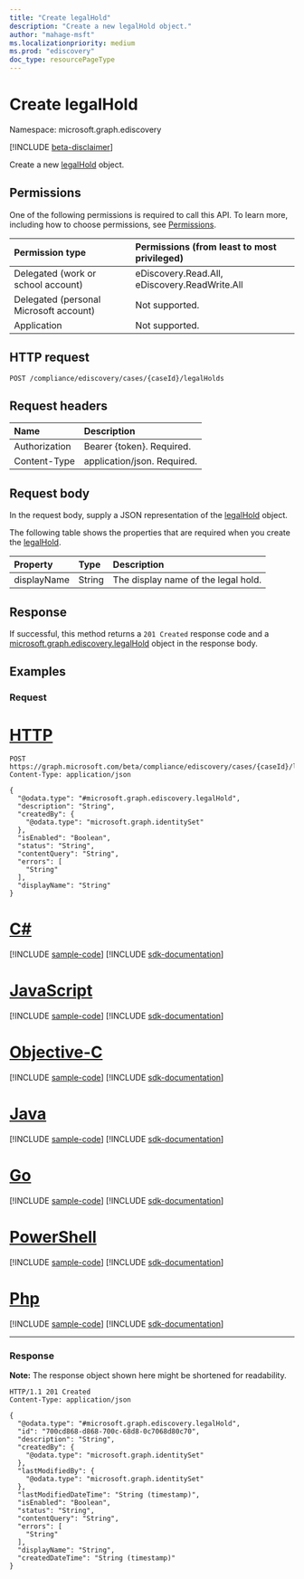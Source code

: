 ```yaml
---
title: "Create legalHold"
description: "Create a new legalHold object."
author: "mahage-msft"
ms.localizationpriority: medium
ms.prod: "ediscovery"
doc_type: resourcePageType
---
```


# Create legalHold

Namespace: microsoft.graph.ediscovery

[!INCLUDE [beta-disclaimer](../../includes/beta-disclaimer.md)]

Create a new [legalHold](../resources/ediscovery-legalhold.md) object.

## Permissions

One of the following permissions is required to call this API. To learn more, including how to choose permissions, see [Permissions](/graph/permissions-reference).

|Permission type|Permissions (from least to most privileged)|
|:---|:---|
|Delegated (work or school account)|eDiscovery.Read.All, eDiscovery.ReadWrite.All|
|Delegated (personal Microsoft account)|Not supported.|
|Application|Not supported.|

## HTTP request

<!-- {
  "blockType": "ignored"
}
-->

``` http
POST /compliance/ediscovery/cases/{caseId}/legalHolds
```

## Request headers

|Name|Description|
|:---|:---|
|Authorization|Bearer {token}. Required.|
|Content-Type|application/json. Required.|

## Request body

In the request body, supply a JSON representation of the [legalHold](../resources/ediscovery-legalhold.md) object.

The following table shows the properties that are required when you create the [legalHold](../resources/ediscovery-legalhold.md).

|Property|Type|Description|
|:---|:---|:---|
|displayName|String| The display name of the legal hold. |

## Response

If successful, this method returns a `201 Created` response code and a [microsoft.graph.ediscovery.legalHold](../resources/ediscovery-legalhold.md) object in the response body.

## Examples

### Request


# [HTTP](#tab/http)
<!-- {
  "blockType": "request",
  "name": "create_legalhold_from_"
}
-->

``` http
POST https://graph.microsoft.com/beta/compliance/ediscovery/cases/{caseId}/legalHolds
Content-Type: application/json

{
  "@odata.type": "#microsoft.graph.ediscovery.legalHold",
  "description": "String",
  "createdBy": {
    "@odata.type": "microsoft.graph.identitySet"
  },
  "isEnabled": "Boolean",
  "status": "String",
  "contentQuery": "String",
  "errors": [
    "String"
  ],
  "displayName": "String"
}
```
# [C#](#tab/csharp)
[!INCLUDE [sample-code](../includes/snippets/csharp/create-legalhold-from--csharp-snippets.md)]
[!INCLUDE [sdk-documentation](../includes/snippets/snippets-sdk-documentation-link.md)]

# [JavaScript](#tab/javascript)
[!INCLUDE [sample-code](../includes/snippets/javascript/create-legalhold-from--javascript-snippets.md)]
[!INCLUDE [sdk-documentation](../includes/snippets/snippets-sdk-documentation-link.md)]

# [Objective-C](#tab/objc)
[!INCLUDE [sample-code](../includes/snippets/objc/create-legalhold-from--objc-snippets.md)]
[!INCLUDE [sdk-documentation](../includes/snippets/snippets-sdk-documentation-link.md)]

# [Java](#tab/java)
[!INCLUDE [sample-code](../includes/snippets/java/create-legalhold-from--java-snippets.md)]
[!INCLUDE [sdk-documentation](../includes/snippets/snippets-sdk-documentation-link.md)]

# [Go](#tab/go)
[!INCLUDE [sample-code](../includes/snippets/go/create-legalhold-from--go-snippets.md)]
[!INCLUDE [sdk-documentation](../includes/snippets/snippets-sdk-documentation-link.md)]

# [PowerShell](#tab/powershell)
[!INCLUDE [sample-code](../includes/snippets/powershell/create-legalhold-from--powershell-snippets.md)]
[!INCLUDE [sdk-documentation](../includes/snippets/snippets-sdk-documentation-link.md)]

# [Php](#tab/php)
[!INCLUDE [sample-code](../includes/snippets/php/create-legalhold-from--php-snippets.md)]
[!INCLUDE [sdk-documentation](../includes/snippets/snippets-sdk-documentation-link.md)]

---


### Response

**Note:** The response object shown here might be shortened for readability.
<!-- {
  "blockType": "response",
  "truncated": true,
  "@odata.type": "microsoft.graph.ediscovery.legalHold"
}
-->

``` http
HTTP/1.1 201 Created
Content-Type: application/json

{
  "@odata.type": "#microsoft.graph.ediscovery.legalHold",
  "id": "700cd868-d868-700c-68d8-0c7068d80c70",
  "description": "String",
  "createdBy": {
    "@odata.type": "microsoft.graph.identitySet"
  },
  "lastModifiedBy": {
    "@odata.type": "microsoft.graph.identitySet"
  },
  "lastModifiedDateTime": "String (timestamp)",
  "isEnabled": "Boolean",
  "status": "String",
  "contentQuery": "String",
  "errors": [
    "String"
  ],
  "displayName": "String",
  "createdDateTime": "String (timestamp)"
}
```
